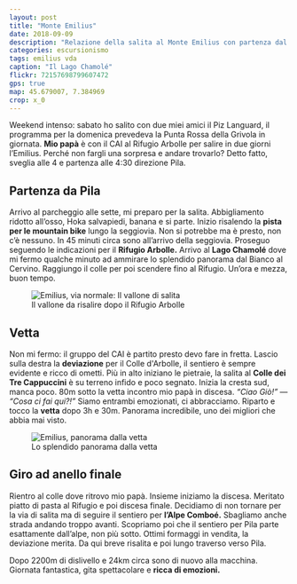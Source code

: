 ```yaml
---
layout: post
title: "Monte Emilius"
date: 2018-09-09
description: "Relazione della salita al Monte Emilius con partenza dal parcheggio di Pila. Via normale per il Lago Chamolé, il Rifugio Arbolle, il Colle dei Tre Cappuccini e la cresta sud"
categories: escursionismo
tags: emilius vda
caption: "Il Lago Chamolé"
flickr: 72157698799607472
gps: true
map: 45.679007, 7.384969
crop: x_0
---
```


Weekend intenso: sabato ho salito con due miei amici il Piz Languard, il programma per la domenica prevedeva la Punta Rossa della Grivola in giornata. **Mio papà** è con il CAI al Rifugio Arbolle per salire in due giorni l’Emilius. Perché non fargli una sorpresa e andare trovarlo? Detto fatto, sveglia alle 4 e partenza alle 4:30 direzione Pila.

## Partenza da Pila

Arrivo al parcheggio alle sette, mi preparo per la salita. Abbigliamento ridotto all’osso, Hoka salvapiedi, banana e si parte. Inizio risalendo la **pista per le mountain bike** lungo la seggiovia. Non si potrebbe ma è presto, non c’è nessuno. In 45 minuti circa sono all’arrivo della seggiovia. Proseguo seguendo le indicazioni per il **Rifugio Arbolle.** Arrivo al **Lago Chamolé** dove mi fermo qualche minuto ad ammirare lo splendido panorama dal Bianco al Cervino. Raggiungo il colle per poi scendere fino al Rifugio. Un’ora e mezza, buon tempo.

<figure>
    <img src="https://farm2.staticflickr.com/1935/45081543481_7a8237ecc6_c.jpg" alt="Emilius, via normale: Il vallone di salita" /> 
    <figcaption>Il vallone da risalire dopo il Rifugio Arbolle</figcaption>
</figure>

## Vetta

Non mi fermo: il gruppo del CAI è partito presto devo fare in fretta. Lascio sulla destra la **deviazione** per il Colle d'Arbolle, il sentiero è sempre evidente e ricco di ometti. Più in alto iniziano le pietraie, la salita al **Colle dei Tre Cappuccini** è su terreno infido e poco segnato. Inizia la cresta sud, manca poco. 80m sotto la vetta incontro mio papà in discesa. *“Ciao Giò!”* — *“Cosa ci fai qui?!”* Siamo entrambi emozionati, ci abbracciamo. Riparto e tocco la **vetta** dopo 3h e 30m. Panorama incredibile, uno dei migliori che abbia mai visto.

<figure>
    <img src="https://farm2.staticflickr.com/1960/31208393438_7e748d4967_c.jpg" alt="Emilius, panorama dalla vetta" /> 
    <figcaption>Lo splendido panorama dalla vetta</figcaption>
</figure>

## Giro ad anello finale

Rientro al colle dove ritrovo mio papà. Insieme iniziamo la discesa. Meritato piatto di pasta al Rifugio e poi discesa finale. Decidiamo di non tornare per la via di salita ma di seguire il sentiero per **l’Alpe Comboé.** Sbagliamo anche strada andando troppo avanti. Scopriamo poi che il sentiero per Pila parte esattamente dall’alpe, non più sotto. Ottimi formaggi in vendita, la deviazione merita. Da qui breve risalita e poi lungo traverso verso Pila.

Dopo 2200m di dislivello e 24km circa sono di nuovo alla macchina. Giornata fantastica, gita spettacolare e **ricca di emozioni.**